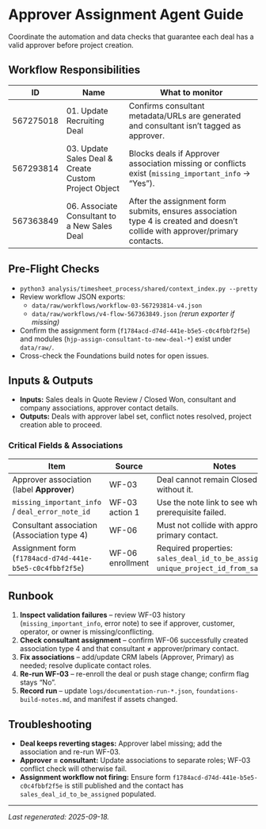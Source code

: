 # Approver Assignment Agent Guide

Coordinate the automation and data checks that guarantee each deal has a valid approver before project creation.

## Workflow Responsibilities
| ID | Name | What to monitor |
|---|---|---|
| 567275018 | 01. Update Recruiting Deal | Confirms consultant metadata/URLs are generated and consultant isn’t tagged as approver. |
| 567293814 | 03. Update Sales Deal & Create Custom Project Object | Blocks deals if Approver association missing or conflicts exist (`missing_important_info` → “Yes”). |
| 567363849 | 06. Associate Consultant to a New Sales Deal | After the assignment form submits, ensures association type 4 is created and doesn’t collide with approver/primary contacts. |

## Pre-Flight Checks
- `python3 analysis/timesheet_process/shared/context_index.py --pretty`
- Review workflow JSON exports:
  - `data/raw/workflows/workflow-03-567293814-v4.json`
  - `data/raw/workflows/v4-flow-567363849.json` *(rerun exporter if missing)*
- Confirm the assignment form (`f1784acd-d74d-441e-b5e5-c0c4fbbf2f5e`) and modules (`hjp-assign-consultant-to-new-deal-*`) exist under `data/raw/`.
- Cross-check the Foundations build notes for open issues.

## Inputs & Outputs
- **Inputs:** Sales deals in Quote Review / Closed Won, consultant and company associations, approver contact details.
- **Outputs:** Deals with approver label set, conflict notes resolved, project creation able to proceed.

### Critical Fields & Associations
| Item | Source | Notes |
|---|---|---|
| Approver association (label **Approver**) | WF-03 | Deal cannot remain Closed Won without it. |
| `missing_important_info` / `deal_error_note_id` | WF-03 action 1 | Use the note link to see which prerequisite failed. |
| Consultant association (Association type 4) | WF-06 | Must not collide with approver or primary contact. |
| Assignment form (`f1784acd-d74d-441e-b5e5-c0c4fbbf2f5e`) | WF-06 enrollment | Required properties: `sales_deal_id_to_be_assigned`, `unique_project_id_from_sales_deal`. |

## Runbook
1. **Inspect validation failures** – review WF-03 history (`missing_important_info`, error note) to see if approver, customer, operator, or owner is missing/conflicting.
2. **Check consultant assignment** – confirm WF-06 successfully created association type 4 and that consultant ≠ approver/primary contact.
3. **Fix associations** – add/update CRM labels (Approver, Primary) as needed; resolve duplicate contact roles.
4. **Re-run WF-03** – re-enroll the deal or push stage change; confirm flag stays “No”.
5. **Record run** – update `logs/documentation-run-*.json`, `foundations-build-notes.md`, and manifest if assets changed.

## Troubleshooting
- **Deal keeps reverting stages:** Approver label missing; add the association and re-run WF-03.
- **Approver = consultant:** Update associations to separate roles; WF-03 conflict check will otherwise fail.
- **Assignment workflow not firing:** Ensure form `f1784acd-d74d-441e-b5e5-c0c4fbbf2f5e` is still published and the contact has `sales_deal_id_to_be_assigned` populated.

---
_Last regenerated: 2025-09-18._

